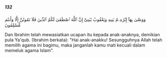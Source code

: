 ##### 132

<span class="ayah">وَوَصَّىٰ بِهَآ إِبْرَٰهِۦمُ بَنِيهِ وَيَعْقُوبُ يَٰبَنِىَّ إِنَّ ٱللَّهَ ٱصْطَفَىٰ لَكُمُ ٱلدِّينَ فَلَا تَمُوتُنَّ إِلَّا وَأَنتُم مُّسْلِمُونَ</span>

<span class="ayah_translation">Dan Ibrahim telah mewasiatkan ucapan itu kepada anak-anaknya, demikian pula Ya'qub. (Ibrahim berkata): "Hai anak-anakku! Sesungguhnya Allah telah memilih agama ini bagimu, maka janganlah kamu mati kecuali dalam memeluk agama Islam".</span>
